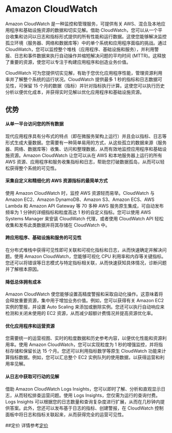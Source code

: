 # Amazon CloudWatch
Amazon CloudWatch 是一种监控和管理服务，可提供有关 AWS、混合及本地应用程序和基础设施资源的数据和切实见解。借助 CloudWatch，您可以从一个平台收集和访问以日志和指标形式提供的所有性能和运行数据。这使您能够解决监控孤立环境（服务器、网络和数据库等）中的单个系统和应用程序面临的挑战。通过 CloudWatch，您可以监控整个堆栈（应用程序、基础设施和服务），并利用警报、日志和事件数据来执行自动操作并缩短解决问题的平均时间 (MTTR)。这释放了重要的资源，使您可以专注于构建应用程序和创造业务价值。

CloudWatch 可为您提供切实见解，有助于您优化应用程序性能，管理资源利用率并了解整个系统的运行状况。CloudWatch 提供最多 1 秒的指标和日志数据可见性，可保留 15 个月的数据（指标）并针对指标执行计算。这使您可以执行历史分析以便优化成本，并获得实时见解以优化应用程序和基础设施资源。

## 优势
#### 从单一平台访问您的所有数据
现代应用程序具有分布式的特点（即在微服务架构上运行）并且会以指标、日志等形式生成大量数据。您需要有一种简单易用的方式，从这些孤立的数据来源（服务器、网络、数据库等）收集、访问和整理数据，从而有效地监控应用程序和基础设施资源。Amazon CloudWatch 让您可以从在 AWS 和本地服务器上运行的所有 AWS 资源、应用程序和服务收集指标和日志，帮助您打破数据孤岛，从而可以轻松获得整个系统的可见性。
#### 采集自定义和精细化的 AWS 资源指标的最简单方式
使用 Amazon CloudWatch 时，监控 AWS 资源轻而易举。CloudWatch 与 Amazon EC2、Amazon DynamoDB、Amazon S3、Amazon ECS、AWS Lambda 和 Amazon API Gateway 等 70 多种 AWS 服务原生集成，可自动发布频率为 1 分钟的详细指标和粒度高达 1 秒的自定义指标。您可以使用 AWS Systems Manager 来安装 CloudWatch 代理，或者使用 CloudWatch API 轻松收集和发布此类数据并将其存储在 CloudWatch 中。
#### 跨应用程序、基础设施和服务的可见性
在分布式堆栈中获得可见性即可关联和可视化指标和日志，从而快速确定并解决问题。使用 Amazon CloudWatch，您能够可视化 CPU 利用率和内存等关键指标。您还可以将错误等日志模式与特定指标相关联，从而快速获知具体情况，诊断问题并了解根本原因。
#### 降低总体拥有成本
Amazon CloudWatch 使您能够设置高精度警报和采取自动化操作。这意味着将会释放重要资源，集中用于增加业务价值。例如，您可以获得有关 Amazon EC2 实例的警报，并设置 Auto Scaling 来添加或删除实例。您还可以执行自动响应来检测和关闭未使用的 EC2 资源，从而减少超额计费情况并提高资源优化率。
#### 优化应用程序和运营资源
您需要统一的运营视图、实时的粒度数据和历史参考内容，以便优化性能和资源利用率。使用 Amazon CloudWatch，您可以实现粒度为 1 秒的增强监控，并将指标存储和保留长达 15 个月。您还可以利用指标数学等原生 CloudWatch 功能来计算指标数据。例如，您可以汇总整个 EC2 实例队列的使用数据，以获得运营和利用率见解。
#### 从日志中获取可行动的见解
借助 Amazon CloudWatch Logs Insights，您可以即时了解、分析和直观显示日志，从而轻松排查运营问题。使用 Logs Insights，您仅需为运行的查询付费。Logs Insights 可以根据您的日志数量和查询复杂度进行扩展，从而在几秒钟内提供答案。此外，您还可以发布基于日志的指标、创建警报，在 CloudWatch 控制面板中将日志和指标关联起来，从而获得完全的运营可见性。

##定价
详情参考[定价](https://aws.amazon.com/cn/cloudwatch/pricing/)